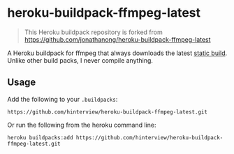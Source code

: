 # heroku-buildpack-ffmpeg-latest

> This Heroku buildpack repository is forked from https://github.com/jonathanong/heroku-buildpack-ffmpeg-latest

A Heroku buildpack for ffmpeg that always downloads the latest [static build](http://johnvansickle.com/ffmpeg/).
Unlike other build packs, I never compile anything.

## Usage

Add the following to your `.buildpacks`:

```
https://github.com/hinterview/heroku-buildpack-ffmpeg-latest.git
```

Or run the following from the heroku command line:

```
heroku buildpacks:add https://github.com/hinterview/heroku-buildpack-ffmpeg-latest.git
```
